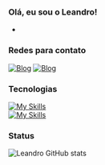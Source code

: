 ### Olá, eu sou o Leandro!

- 

### Redes para contato
[![Blog](https://img.shields.io/badge/LinkedIn-0077B5?style=for-the-badge&logo=linkedin&logoColor=white)](https://www.linkedin.com/in/leandro-de-oliveira-41586a265/)
[![Blog](https://img.shields.io/badge/GitHub-100000?style=for-the-badge&logo=github&logoColor=white)](https://github.com/Leandro-gr)

### Tecnologias
[![My Skills](https://skillicons.dev/icons?i=html,css,js,python,postgres)](https://skillicons.dev)
<br>
[![My Skills](https://skillicons.dev/icons?i=django,vscode,photoshop)](https://skillicons.dev)

### Status
![Leandro GitHub stats](https://github-readme-stats.vercel.app/api?username=Leandro-gr&show_icons=true&theme=dracula)
